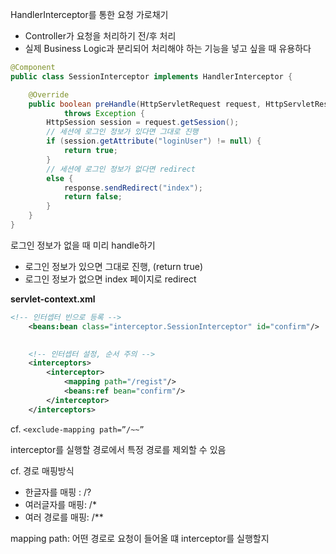 HandlerInterceptor를 통한 요청 가로채기

- Controller가 요청을 처리하기 전/후 처리
- 실제 Business Logic과 분리되어 처리해야 하는 기능을 넣고 싶을 때 유용하다

```java
@Component
public class SessionInterceptor implements HandlerInterceptor {

	@Override
	public boolean preHandle(HttpServletRequest request, HttpServletResponse response, Object handler)
			throws Exception {
		HttpSession session = request.getSession();
		// 세션에 로그인 정보가 있다면 그대로 진행
		if (session.getAttribute("loginUser") != null) {
			return true;
		}
		// 세션에 로그인 정보가 없다면 redirect
		else {
			response.sendRedirect("index");
			return false;
		}
	}
}
```

로그인 정보가 없을 때 미리 handle하기

- 로그인 정보가 있으면 그대로 진행, (return true)
- 로그인 정보가 없으면 index 페이지로 redirect

**servlet-context.xml**

```xml
<!-- 인터셉터 빈으로 등록 -->
	<beans:bean class="interceptor.SessionInterceptor" id="confirm"/>
	

	<!-- 인터셉터 설정, 순서 주의 -->
	<interceptors>
		<interceptor>
			<mapping path="/regist"/>
			<beans:ref bean="confirm"/>
		</interceptor>
	</interceptors>
```

cf. `<exclude-mapping path=”/~~”` 

interceptor를 실행할 경로에서 특정 경로를 제외할 수 있음

cf. 경로 매핑방식

- 한글자를 매핑 : /?
- 여러글자를 매핑: /*
- 여러 경로를 매핑: /**

mapping path: 어떤 경로로 요청이 들어올 떄 interceptor를 실행할지

